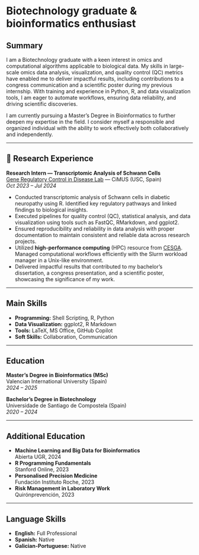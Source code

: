 # Biotechnology graduate & bioinformatics enthusiast

## Summary

I am a Biotechnology graduate with a keen interest in omics and computational algorithms applicable to biological data. My skills in large-scale omics data analysis, visualization, and quality control (QC) metrics have enabled me to deliver impactful results, including contributions to a congress communication and a scientific poster during my previous internship. With training and experience in Python, R, and data visualization tools, I am eager to automate workflows, ensuring data reliability, and driving scientific discoveries.

I am currently pursuing a Master’s Degree in Bioinformatics to further deepen my expertise in the field. I consider myself a responsible and organized individual with the ability to work effectively both collaboratively and independently.

---

## 🔬 Research Experience
**Research Intern — Transcriptomic Analysis of Schwann Cells**  
[Gene Regulatory Control in Disease Lab](https://cimus.usc.gal/group/genecontrol) — CiMUS (USC, Spain)  
*Oct 2023 – Jul 2024*

- Conducted transcriptomic analysis of Schwann cells in diabetic neuropathy using R. Identified key regulatory pathways and linked findings to biological insights.
- Executed pipelines for quality control (QC), statistical analysis, and data visualization using tools such as FastQC, RMarkdown, and ggplot2.
- Ensured reproducibility and reliability in data analysis with proper documentation to maintain consistent and reliable data across research projects.
- Utilized **high-performance computing** (HPC) resource from [CESGA](https://www.cesga.es/en/home-2/). Managed computational workflows efficiently with the Slurm workload manager in a Unix-like environment.
- Delivered impactful results that contributed to my bachelor’s dissertation, a congress presentation, and a scientific poster, showcasing the significance of my work.

---

## Main Skills

- **Programming:** Shell Scripting, R, Python
- **Data Visualization:** ggplot2, R Markdown
- **Tools:** LaTeX, MS Office, GitHub Copilot
- **Soft Skills:** Collaboration, Communication

---

## Education

**Master’s Degree in Bioinformatics (MSc)**  
Valencian International University (Spain)  
*2024 – 2025*

**Bachelor’s Degree in Biotechnology**  
Universidade de Santiago de Compostela (Spain)  
*2020 – 2024*

---

## Additional Education

- **Machine Learning and Big Data for Bioinformatics**  
  Abierta UGR, 2024
- **R Programming Fundamentals**  
  Stanford Online, 2023
- **Personalised Precision Medicine**  
  Fundación Instituto Roche, 2023
- **Risk Management in Laboratory Work**  
  Quirónprevención, 2023

---

## Language Skills

- **English:** Full Professional
- **Spanish:** Native
- **Galician-Portuguese:** Native